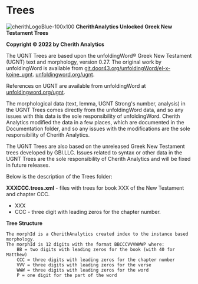 # Trees

![cherithLogoBlue-100x100](https://user-images.githubusercontent.com/105679741/190519269-28c4bc1c-fb8f-4c8f-b119-8aa8188c98d6.png)
**CherithAnalytics Unlocked Greek New Testament Trees**

**Copyright © 2022 by Cherith Analytics**

The UGNT Trees are based upon the unfoldingWord® Greek New Testament (UGNT) text and morphology, version 0.27. The original work by unfoldingWord is available from [git.door43.org/unfoldingWord/el-x-koine_ugnt](https://git.door43.org/unfoldingWord/el-x-koine_ugnt). [unfoldingword.org/ugnt](https://www.unfoldingword.org/ugnt).

References on UGNT are available from unfoldingWord at [unfoldingword.org/ugnt](https://www.unfoldingword.org/ugnt).

The morphological data (text, lemma, UGNT Strong's number, analysis) in the UGNT Trees comes directly from the unfoldingWord data, and so any issues with this data is the sole responsibility of unfoldingWord.  Cherith Analytics modified the data in a few places, which are documented in the Documentation folder, and so any issues with the modifications are the sole responsibility of Cherith Analytics.

The UGNT Trees are also based on the unreleased Greek New Testament trees developed by GBI.LLC. Issues related to syntax or other data in the UGNT Trees are the sole responsibility of Cherith Analytics and will be fixed in future releases.

Below is the description of the Trees folder:

**XXXCCC.trees.xml** - files with trees for book XXX of the New Testament and chapter CCC.
  * XXX
  * CCC - three digit with leading zeros for the chapter number.

**Tree Structure**


```
The morphId is a CherithAnalytics created index to the instance based morphology.
The morphId is 12 digits with the format BBCCCVVVWWWP where:
    BB = two digits with leading zeros for the book (with 40 for Matthew)
    CCC = three digits with leading zeros for the chapter number
    VVV = three digits with leading zeros for the verse
    WWW = three digits with leading zeros for the word
    P = one digit for the part of the word
```
